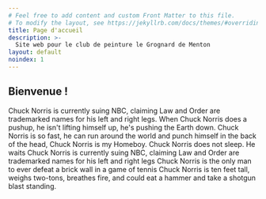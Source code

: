 ```yaml
---
# Feel free to add content and custom Front Matter to this file.
# To modify the layout, see https://jekyllrb.com/docs/themes/#overriding-theme-defaults
title: Page d'accueil
description: >-
  Site web pour le club de peinture le Grognard de Menton
layout: default
noindex: 1
---
```


<div id="infos-home">
  <div class="infobox">
    <h2>Bienvenue !</h2>
      <p>
Chuck Norris is currently suing NBC, claiming Law and Order are trademarked names for his left and right legs. When Chuck Norris does a pushup, he isn't lifting himself up, he's pushing the Earth down. Chuck Norris is so fast, he can run around the world and punch himself in the back of the head, Chuck Norris is my Homeboy. Chuck Norris does not sleep. He waits Chuck Norris is currently suing NBC, claiming Law and Order are trademarked names for his left and right legs Chuck Norris is the only man to ever defeat a brick wall in a game of tennis Chuck Norris is ten feet tall, weighs two-tons, breathes fire, and could eat a hammer and take a shotgun blast standing. 
      </p>
  </div>
</div>


